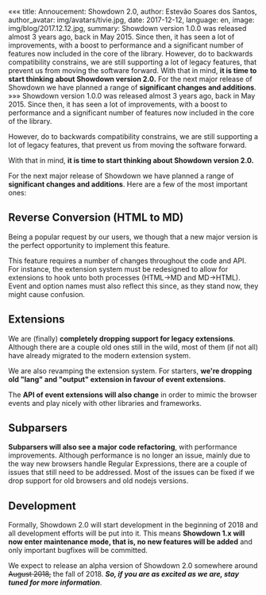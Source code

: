 «««
title: Annoucement: Showdown 2.0,
author: Estevão Soares dos Santos,
author_avatar: img/avatars/tivie.jpg,
date: 2017-12-12,
language: en,
image: img/blog/2017.12.12.jpg,
summary: Showdown version 1.0.0 was released almost 3 years ago, back in May 2015.
    Since then, it has seen a lot of improvements, with a boost to performance and a significant number of features now
    included in the core of the library. However, do to backwards compatibility constrains, we are still supporting a
    lot of legacy features, that prevent us from moving the software forward.
    With that in mind, **it is time to start thinking about Showdown version 2.0.**
    For the next major release of Showdown we have planned a range of **significant changes and additions**.
»»»
Showdown version 1.0.0 was released almost 3 years ago, back in May 2015.
Since then, it has seen a lot of improvements, with a boost to performance and
a significant number of features now included in the core of the library.

However, do to backwards compatibility constrains, we are still supporting a lot
of legacy features, that prevent us from moving the software forward.

With that in mind, **it is time to start thinking about Showdown version 2.0.**

For the next major release of Showdown we have planned a range of **significant changes
and additions**. Here are a few of the most important ones:

## Reverse Conversion (HTML to MD)

Being a popular request by our users, we though that a new major version is the perfect
opportunity to implement this feature.

This feature requires a number of changes throughout the code and API. For instance,
the extension system must be redesigned to allow for extensions to hook unto both
processes (HTML->MD and MD->HTML). Event and option names must also reflect this
since, as they stand now, they might cause confusion.

## Extensions

We are (finally) **completely dropping support for legacy extensions**. Although there are a
couple old ones still in the wild, most of them (if not all) have already
migrated to the modern extension system.

We are also revamping the extension system. For starters, **we're dropping old "lang"
and "output" extension in favour of event extensions**.

The **API of event extensions will also change** in order to mimic the browser events
and play nicely with other libraries and frameworks.

## Subparsers

**Subparsers will also see a major code refactoring**, with performance improvements.
Although performance is no longer an issue, mainly due to the way new browsers
handle Regular Expressions, there are a couple of issues that still need to be addressed.
Most of the issues can be fixed if we drop support for old browsers and old nodejs versions.

## Development

Formally, Showdown 2.0 will start development in the beginning of 2018 and all
development efforts will be put into it.
This means **Showdown 1.x will now enter maintenance mode, that is, no new features
will be added** and only important bugfixes will be committed.

We expect to release an alpha version of Showdown 2.0 somewhere around ~~August 2018,~~
the fall of 2018. ***So, if you are as excited as we are, stay tuned for more information***.
